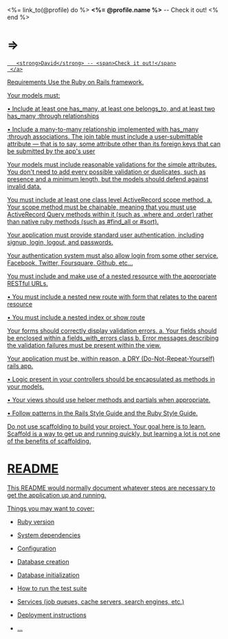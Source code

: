 <%= link_to(@profile) do %>
  <strong><%= @profile.name %></strong> -- <span>Check it out!</span>
<% end %>
# => <a href="/profiles/1">
       <strong>David</strong> -- <span>Check it out!</span>
     </a>





Requirements
Use the Ruby on Rails framework.

Your models must:

• Include at least one has_many, at least one belongs_to, and at least two has_many :through relationships

• Include a many-to-many relationship implemented with has_many :through associations.
The join table must include a user-submittable attribute — that is to say,
some attribute other than its foreign keys that can be submitted by the app's user

Your models must include reasonable validations for the simple attributes.
You don't need to add every possible validation or duplicates, such as presence and a minimum length,
but the models should defend against invalid data.

You must include at least one class level ActiveRecord scope method.
a. Your scope method must be chainable, meaning that you must use
ActiveRecord Query methods within it (such as .where and .order) rather than native ruby methods (such as #find_all or #sort).

Your application must provide standard user authentication, including signup, login, logout, and passwords.

Your authentication system must also allow login from some other service. Facebook, Twitter, Foursquare, Github, etc...

You must include and make use of a nested resource with the appropriate RESTful URLs.

• You must include a nested new route with form that relates to the parent resource

• You must include a nested index or show route

Your forms should correctly display validation errors. a. Your fields should be enclosed within a fields_with_errors class b. Error messages describing the validation failures must be present within the view.

Your application must be, within reason, a DRY (Do-Not-Repeat-Yourself) rails app.

• Logic present in your controllers should be encapsulated as methods in your models.

• Your views should use helper methods and partials when appropriate.

• Follow patterns in the Rails Style Guide and the Ruby Style Guide.

Do not use scaffolding to build your project. Your goal here is to learn. Scaffold is a way to get up and running quickly, but learning a lot is not one of the benefits of scaffolding.


















# README

This README would normally document whatever steps are necessary to get the
application up and running.

Things you may want to cover:

* Ruby version

* System dependencies

* Configuration

* Database creation

* Database initialization

* How to run the test suite

* Services (job queues, cache servers, search engines, etc.)

* Deployment instructions

* ...
